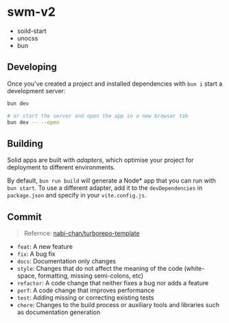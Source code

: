 # swm-v2
- soild-start
- unocss
- bun


## Developing

Once you've created a project and installed dependencies with `bun i` start a development server:

```bash
bun dev

# or start the server and open the app in a new browser tab
bun dev -- --open
```

## Building

Solid apps are built with _adapters_, which optimise your project for deployment to different environments.

By default, `bun run build` will generate a Node* app that you can run with `bun start`. To use a different adapter, add it to the `devDependencies` in `package.json` and specify in your `vite.config.js`.

## Commit
> Refernce: [nabi-chan/turborepo-template](https://github.com/nabi-chan/turborepo-template/blob/main/README.md#commit-convention)

- `feat`: A new feature
- `fix`: A bug fix
- `docs`: Documentation only changes
- `style`: Changes that do not affect the meaning of the code (white-space, formatting, missing semi-colons, etc)
- `refactor`: A code change that neither fixes a bug nor adds a feature
- `perf`: A code change that improves performance
- `test`: Adding missing or correcting existing tests
- `chore`: Changes to the build process or auxiliary tools and libraries such as documentation generation
